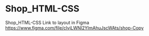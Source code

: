 # Shop_HTML-CSS
Shop_HTML-CSS
Link to layout in Figma https://www.figma.com/file/clvjLWNI2YlmAhuJscWAts/shop-Copy
